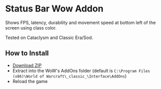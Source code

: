 # Status Bar Wow Addon

Shows FPS, latency, durability and movement speed at bottom left of the screen using class color.

Tested on Cataclysm and Classic Era/Sod.

## How to Install

- [Download ZIP](https://github.com/rafaberaldo/StatusBar/archive/refs/heads/master.zip)
- Extract into the WoW's AddOns folder (default is `C:\Program Files (x86)\World of Warcraft\_classic_\Interface\AddOns`)
- Reload the game
